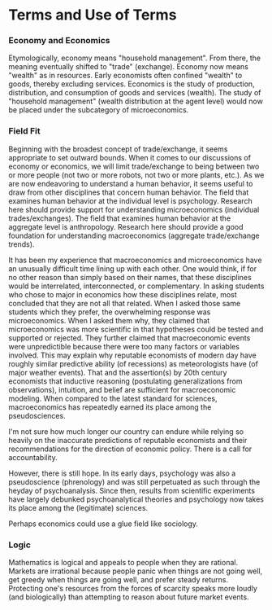 # Terms and Use of Terms

### Economy and Economics
Etymologically, economy means "household management".
From there, the meaning eventually shifted to "trade" (exchange).
Economy now means "wealth" as in resources.
Early economists often confined "wealth" to goods, thereby excluding services.
Economics is the study of production, distribution, and consumption of goods and services (wealth).
The study of "household management" (wealth distribution at the agent level) would now be placed under the subcategory of microeconomics.

### Field Fit
Beginning with the broadest concept of trade/exchange, it seems appropriate to set outward bounds.
When it comes to our discussions of economy or economics, we will limit trade/exchange to being between two or more people (not two or more robots, not two or more plants, etc.).
As we are now endeavoring to understand a human behavior, it seems useful to draw from other disciplines that concern human behavior.
The field that examines human behavior at the individual level is psychology.  Research here should provide support for understanding microeconomics (individual trades/exchanges).
The field that examines human behavior at the aggregate level is anthropology.  Research here should provide a good foundation for understanding macroeconomics (aggregate trade/exchange trends).

It has been my experience that macroeconomics and microeconomics have an unusually difficult time lining up with each other.  One would think, if for no other reason than simply based on their names, that these disciplines would be interrelated, interconnected, or complementary.  In asking students who chose to major in economics how these disciplines relate, most concluded that they are not all that related.  When I asked those same students which they prefer, the overwhelming response was microeconomics.  When I asked them why, they claimed that microeconomics was more scientific in that hypotheses could be tested and supported or rejected.  They further claimed that macroeconomic events were unpredictible because there were too many factors or variables involved.  This may explain why reputable economists of modern day have roughly similar predictive ability (of recessions) as meteorologists have (of major weather events).  That and the assertion(s) by 20th century economists that inductive reasoning (postulating generalizations from observations), intuition, and belief are sufficient for macroeconomic modeling.  When compared to the latest standard for sciences, macroeconomics has repeatedly earned its place among the pseudosciences.

I'm not sure how much longer our country can endure while relying so heavily on the inaccurate predictions of reputable economists and their recommendations for the direction of economic policy.  There is a call for accountability.

However, there is still hope.  In its early days, psychology was also a pseudoscience (phrenology) and was still perpetuated as such through the heyday of psychoanalysis.  Since then, results from scientific experiments have largely debunked psychoanalytical theories and psychology now takes its place among the (legitimate) sciences.

Perhaps economics could use a glue field like sociology.

### Logic
Mathematics is logical and appeals to people when they are rational.  Markets are irrational because people panic when things are not going well, get greedy when things are going well, and prefer steady returns.  Protecting one's resources from the forces of scarcity speaks more loudly (and biologically) than attempting to reason about future market events.
